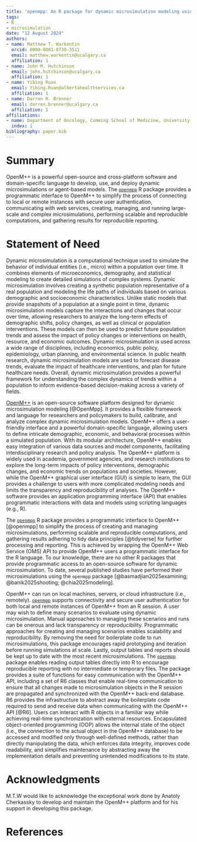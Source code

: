 ```yaml
---
title: 'openmpp: An R package for dynamic microsimulation modeling using OpenM++'
tags:
- R
- microsimulation
date: "12 August 2024"
authors:
- name: Matthew T. Warkentin
  orcid: 0000-0001-8730-3511
  email: matthew.warkentin@ucalgary.ca
  affiliation: 1
- name: John M. Hutchinson
  email: john.hutchinson@ucalgary.ca
  affiliation: 1
- name: Yibing Ruan
  email: Yibing.Ruan@albertahealthservices.ca
  affiliation: 1
- name: Darren R. Brenner
  email: darren.brenner@ucalgary.ca
  affiliation: 1
affiliations:
- name: Department of Oncology, Cumming School of Medicine, University of Calgary, Calgary, AB, Canada
  index: 1
bibliography: paper.bib
---
```


# Summary

OpenM++ is a powerful open-source and cross-platform software and domain-specific language to develop, use, and deploy dynamic microsimulations or agent-based models. The [`openmpp`](https://github.com/mattwarkentin/openmpp) R package provides a programmatic interface to OpenM++ to simplify the process of connecting to local or remote instances with secure user authentication, communicating with web services, creating, managing, and running large-scale and complex microsimulations, performing scalable and reproducible computations, and gathering results for reproducible reporting.

# Statement of Need

Dynamic microsimulation is a computational technique used to simulate the behavior of individual entities (i.e., micro) within a population over time. It combines elements of microeconomics, demography, and statistical modeling to create detailed simulations of complex systems. Dynamic microsimulation involves creating a synthetic population representative of a real population and modeling the life paths of individuals based on various demographic and socioeconomic characteristics. Unlike static models that provide snapshots of a population at a single point in time, dynamic microsimulation models capture the interactions and changes that occur over time, allowing researchers to analyze the long-term effects of demographic shifts, policy changes, as well as clinical or population interventions. These models can then be used to predict future population trends and assess the impact of policy changes or interventions on health, resource, and economic outcomes. Dynamic microsimulation is used across a wide range of disciplines, including economics, public policy, epidemiology, urban planning, and environmental science. In public health research, dynamic microsimulation models are used to forecast disease trends, evaluate the impact of healthcare interventions, and plan for future healthcare needs. Overall, dynamic microsimulation provides a powerful framework for understanding the complex dynamics of trends within a population to inform evidence-based decision-making across a variety of fields.

[OpenM++](https://openmpp.org/index.html) is an open-source software platform designed for dynamic microsimulation modeling [@OpenMpp]. It provides a flexible framework and language for researchers and policymakers to build, calibrate, and analyze complex dynamic microsimulation models. OpenM++ offers a user-friendly interface and a powerful domain-specific language, allowing users to define intricate demographic, economic, and behavioral processes within a simulated population. With its modular architecture, OpenM++ enables easy integration of various data sources and model components, facilitating interdisciplinary research and policy analysis. The OpenM++ platform is widely used in academia, government agencies, and research institutions to explore the long-term impacts of policy interventions, demographic changes, and economic trends on populations and societies. However, while the OpenM++ graphical user interface (GUI) is simple to learn, the GUI provides a challenge to users with more complicated modeling needs and limits the transparency and reproducibility of analyses. The OpenM++ software provides an application programming interface (API) that enables programmatic interactions with data and models using scripting languages (e.g., R).

The [`openmpp`](https://github.com/mattwarkentin/openmpp) R package provides a programmatic interface to OpenM++ [@openmpp] to simplify the process of creating and managing microsimulations, performing scalable and reproducible computations, and gathering results adhering to tidy data principles [@tidyverse] for further processing and reporting. This is achieved by wrapping the OpenM++ Web Service (OMS) API to provide OpenM++ users a programmatic interface for the R language. To our knowledge, there are no other R packages that provide programmatic access to an open-source software for dynamic microsimulation. To date, several published studies have performed their microsimulations using the `openmpp` package [@basmadjian2025examining; @banik2025shooting; @chia2025modeling].

OpenM++ can run on local machines, servers, or cloud infrastructure (i.e., remotely). [`openmpp`](https://github.com/mattwarkentin/openmpp) supports connectivity and secure user authentication for both local and remote instances of OpenM++ from an R session. A user may wish to define many scenarios to evaluate using dynamic microsimulation. Manual approaches to managing these scenarios and runs can be onerous and lack transparency or reproducibility. Programmatic approaches for creating and managing scenarios enables scalability and reproducibility. By removing the need for boilerplate code to run microsimulations, this package encourages rapid prototyping and iteration before running simulations at scale. Lastly, output tables and reports should be kept up to date with the most recent microsimulations. The [`openmpp`](https://github.com/mattwarkentin/openmpp) package enables reading output tables directly into R to encourage reproducible reporting with no intermediate or temporary files. The package provides a suite of functions for easy communication with the OpenM++ API, including a set of R6 classes that enable real-time communication to ensure that all changes made to microsimulation objects in the R session are propagated and synchronized with the OpenM++ back-end database. R6 provides the infrastructure to abstract away the boilerplate code required to send and receive data when communicating with the OpenM++ API [@R6]. Users can interact with R objects in a familiar way while achieving real-time synchronization with external resources. Encapsulated object-oriented programming (OOP) allows the internal state of the object (i.e., the connection to the actual object in the OpenM++ database) to be accessed and modified only through well-defined methods, rather than directly manipulating the data, which enforces data integrity, improves code readability, and simplifies maintenance by abstracting away the implementation details and preventing unintended modifications to its state.

# Acknowledgments

M.T.W would like to acknowledge the exceptional work done by Anatoly Cherkassky to develop and maintain the OpenM++ platform and for his support in developing this package.

# References
